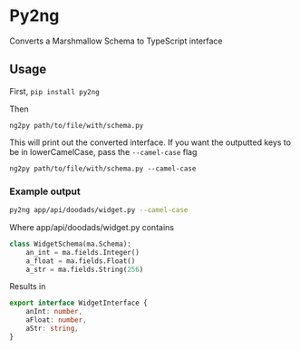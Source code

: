 # Py2ng

Converts a Marshmallow Schema to TypeScript interface

## Usage

First, `pip install py2ng`

Then

`ng2py path/to/file/with/schema.py`

This will print out the converted interface. If you want the outputted keys to be
in lowerCamelCase, pass the `--camel-case` flag

`ng2py path/to/file/with/schema.py --camel-case`

### Example output

```bash
py2ng app/api/doodads/widget.py --camel-case
```

Where app/api/doodads/widget.py contains

```python
class WidgetSchema(ma.Schema):
    an_int = ma.fields.Integer()
    a_float = ma.fields.Float()
    a_str = ma.fields.String(256)
```

Results in

```typescript
export interface WidgetInterface {
    anInt: number,
    aFloat: number,
    aStr: string,
}
    
```